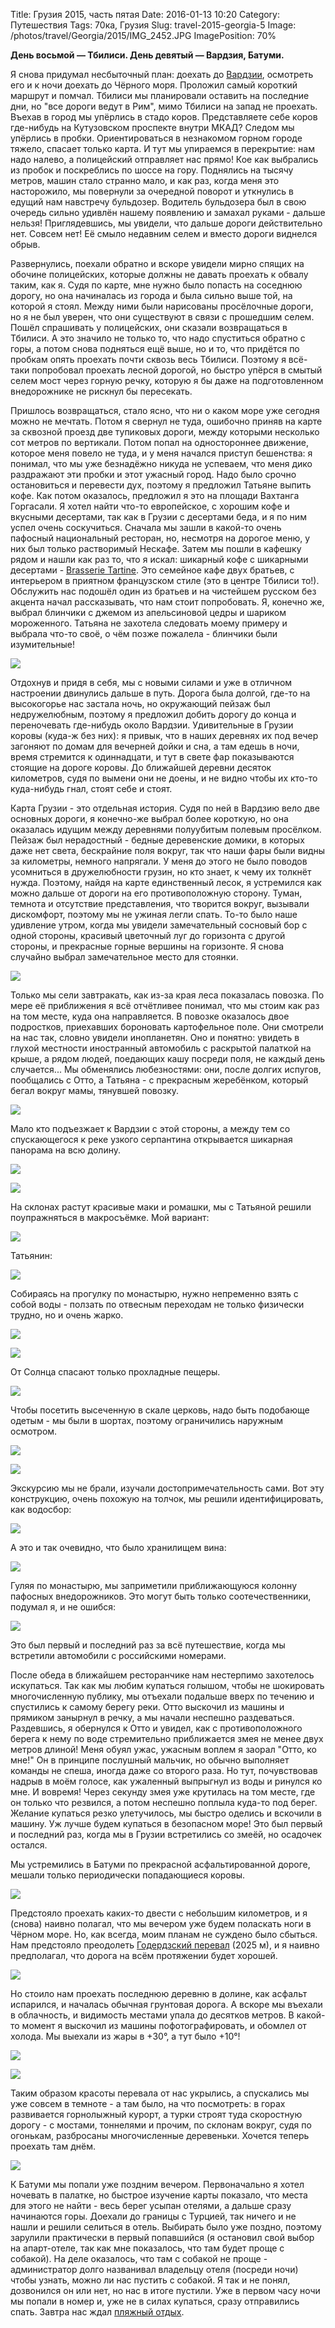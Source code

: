 Title: Грузия 2015, часть пятая
Date: 2016-01-13 10:20
Category: Путешествия
Tags: 70ка, Грузия
Slug: travel-2015-georgia-5
Image: /photos/travel/Georgia/2015/IMG_2452.JPG
ImagePosition: 70%

**День восьмой — Тбилиси. День девятый — Вардзия, Батуми.**

Я снова придумал несбыточный план: доехать до [Вардзии](https://ru.wikipedia.org/wiki/%D0%92%D0%B0%D1%80%D0%B4%D0%B7%D0%B8%D0%B0), осмотреть его и к ночи доехать до Чёрного моря. Проложил самый короткий маршрут и помчал. Тбилиси мы планировали оставить на последние дни, но "все дороги ведут в Рим", мимо Тбилиси на запад не проехать. Въехав в город мы упёрлись в стадо коров. Представляете себе коров где-нибудь на Кутузовском проспекте внутри МКАД? Следом мы упёрлись в пробки. Ориентироваться в незнакомом горном городе тяжело, спасает только карта. И тут мы упираемся в перекрытие: нам надо налево, а полицейский отправляет нас прямо! Кое как выбрались из пробок и поскреблись по шоссе на гору. Поднялись на тысячу метров, машин стало странно мало, и как раз, когда меня это насторожило, мы повернули за очередной поворот и уткнулись в едущий нам навстречу бульдозер. Водитель бульдозера был в свою очередь сильно удивлён нашему появлению и замахал руками - дальше нельзя! Приглядевшись, мы увидели, что дальше дороги действительно нет. Совсем нет! Её смыло недавним селем и вместо дороги виднелся обрыв.

Развернулись, поехали обратно и вскоре увидели мирно спящих на обочине полицейских, которые должны не давать проехать к обвалу таким, как я. Судя по карте, мне нужно было попасть на соседнюю дорогу, но она начиналась из города и была сильно выше той, на которой я стоял. Между ними были нарисованы просёлочные дороги, но я не был уверен, что они существуют в связи с прошедшим селем. Пошёл спрашивать у полицейских, они сказали возвращаться в Тбилиси. А это значило не только то, что надо спуститься обратно с горы, а потом снова подняться ещё выше, но и то, что придётся по пробкам опять проехать почти сквозь весь Тбилиси. Поэтому я всё-таки попробовал проехать лесной дорогой, но быстро упёрся в смытый селем мост через горную речку, которую я бы даже на подготовленном внедорожнике не рискнул бы пересекать.

Пришлось возвращаться, стало ясно, что ни о каком море уже сегодня можно не мечтать. Потом я свернул не туда, ошибочно приняв на карте за сквозной проезд две тупиковых дороги, между которыми несколько сот метров по вертикали. Потом попал на одностороннее движение, которое меня повело не туда, и у меня начался приступ бешенства: я понимал, что мы уже безнадёжно никуда не успеваем, что меня дико раздражают эти пробки и этот ужасный город. Надо было срочно остановиться и перевести дух, поэтому я предложил Татьяне выпить кофе. Как потом оказалось, предложил я это на площади Вахтанга Горгасали. Я хотел найти что-то европейское, с хорошим кофе и вкусными десертами, так как в Грузии с десертами беда, и я по ним успел очень соскучиться. Сначала мы зашли в какой-то очень пафосный национальный ресторан, но, несмотря на дорогое меню, у них был только растворимый Нескафе. Затем мы пошли в кафешку рядом и нашли как раз то, что я искал: шикарный кофе с шикарными десертами - [Brasserie Tartine](https://www.tripadvisor.ru/Restaurant_Review-g294195-d3418618-Reviews-Tartine-Tbilisi.html). Это семейное кафе двух братьев, с интерьером в приятном французском стиле (это в центре Тбилиси то!). Обслужить нас подошёл один из братьев и на чистейшем русском без акцента начал рассказывать, что нам стоит попробовать. Я, конечно же, выбрал блинчики с джемом из апельсиновой цедры и шариком мороженного. Татьяна не захотела следовать моему примеру и выбрала что-то своё, о чём позже пожалела - блинчики были изумительные!

![](/photos/travel/Georgia/2015/IMG_2352.JPG)

Отдохнув и придя в себя, мы с новыми силами и уже в отличном настроении двинулись дальше в путь. Дорога была долгой, где-то на высокогорье нас застала ночь, но окружающий пейзаж был недружелюбным, поэтому я предложил добить дорогу до конца и переночевать где-нибудь около Вардзии. Удивительные в Грузии коровы (куда-ж без них): я привык, что в наших деревнях их под вечер загоняют по домам для вечерней дойки и сна, а там едешь в ночи, время стремится к одиннадцати, и тут в свете фар показываются стоящие на дороге коровы. До ближайшей деревни десяток километров, судя по вымени они не доены, и не видно чтобы их кто-то куда-нибудь гнал, стоят себе и стоят.

Карта Грузии - это отдельная история. Судя по ней в Вардзию вело две основных дороги, я конечно-же выбрал более короткую, но она оказалась идущим между деревнями полуубитым полевым просёлком. Пейзаж был нерадостный - бедные деревенские домики, в которых даже нет света, бескрайние поля вокруг, так что наши фары были видны за километры, немного напрягали. У меня до этого не было поводов усомниться в дружелюбности грузин, но кто знает, к чему их толкнёт нужда. Поэтому, найдя на карте единственный лесок, я устремился как можно дальше от дороги на его противоположную сторону. Туман, темнота и отсутствие представления, что творится вокруг, вызывали
дискомфорт, поэтому мы не ужиная легли спать. То-то было наше удивление утром, когда мы увидели замечательный сосновый бор с одной стороны, красивый цветочный луг до горизонта с другой стороны, и прекрасные горные вершины на горизонте. Я снова случайно выбрал замечательное место для стоянки.

![](/photos/travel/Georgia/2015/IMG_2358.JPG)

Только мы сели завтракать, как из-за края леса показалась повозка. По мере её приближения я всё отчётливее понимал, что мы стоим как раз на том месте, куда она направляется. В повозке оказалось двое подростков, приехавших бороновать картофельное поле. Они смотрели на нас так, словно увидели инопланетян. Оно и понятно: увидеть в глухой местности иностранный автомобиль с раскрытой палаткой на крыше, а рядом людей, поедающих кашу посреди поля, не каждый день случается... Мы обменялись любезностями: они, после долгих испугов, пообщались с Отто, а Татьяна - с прекрасным жеребёнком, который бегал вокруг мамы, тянувшей повозку.

![](/photos/travel/Georgia/2015/IMG_2374.JPG)

Мало кто подъезжает к Вардзии с этой стороны, а между тем со спускающегося к реке узкого серпантина открывается шикарная панорама на всю долину.

![](/photos/travel/Georgia/2015/IMG_2411.JPG)

![](/photos/travel/Georgia/2015/IMG_2408.JPG)

На склонах растут красивые маки и ромашки, мы с Татьяной решили поупражняться в макросъёмке. Мой вариант:

![](/photos/travel/Georgia/2015/DSC_7824.JPG)

Татьянин:

![](/photos/travel/Georgia/2015/IMG_2418.JPG)

Собираясь на прогулку по монастырю, нужно непременно взять с собой воды - ползать по отвесным переходам не только физически трудно, но и очень жарко.

![](/photos/travel/Georgia/2015/IMG_2452.JPG)

![](/photos/travel/Georgia/2015/DSC_7831.JPG)

От Солнца спасают только прохладные пещеры.

![](/photos/travel/Georgia/2015/DSC_7864.JPG)

Чтобы посетить высеченную в скале церковь, надо быть подобающе одетым - мы были в шортах, поэтому ограничились наружным осмотром.

![](/photos/travel/Georgia/2015/DSC_7835.JPG)

![](/photos/travel/Georgia/2015/DSC_7855.JPG)

Экскурсию мы не брали, изучали достопримечательность сами. Вот эту конструкцию, очень похожую на толчок, мы решили идентифицировать, как водосбор:

![](/photos/travel/Georgia/2015/DSC_7834.JPG)

А это и так очевидно, что было хранилищем вина:

![](/photos/travel/Georgia/2015/DSC_7863.JPG)

Гуляя по монастырю, мы заприметили приближающуюся колонну пафосных внедорожников. Это могут быть только соотечественники, подумал я, и не ошибся:

![](/photos/travel/Georgia/2015/DSC_7865.JPG)

Это был первый и последний раз за всё путешествие, когда мы встретили автомобили с российскими номерами.

После обеда в ближайшем ресторанчике нам нестерпимо захотелось искупаться. Так как мы любим купаться голышом, чтобы не шокировать многочисленную публику, мы отъехали подальше вверх по течению и спустились к самому берегу реки. Отто выскочил из машины и прямиком занырнул в речку, а мы начали неспешно раздеваться. Раздевшись, я обернулся к Отто и увидел, как с противоположного берега к нему по воде стремительно приближается змея не менее двух метров длиной! Меня обуял ужас, ужасным воплем я заорал "Отто, ко мне!" Он в принципе послушный мальчик, но обычно выполняет команды не спеша, иногда даже со второго раза. Но тут, почувствовав надрыв в моём голосе, как ужаленный выпрыгнул из воды и ринулся ко мне. И вовремя! Через секунду змея уже крутилась на том месте, где он только что резвился, а потом неспешно поплыла куда-то под берег. Желание купаться резко улетучилось, мы быстро оделись и вскочили в машину. Уж лучше будем купаться в безопасном море! Это был первый и последний раз, когда мы в Грузии встретились со змеёй, но осадочек остался.

Мы устремились в Батуми по прекрасной асфальтированной дороге, мешали только периодически попадающиеся коровы.

![](/photos/travel/Georgia/2015/DSC_7869.JPG)

Предстояло проехать каких-то двести с небольшим километров, и я (снова) наивно полагал, что мы вечером уже будем поласкать ноги в Чёрном море. Но, как всегда, моим планам не суждено было сбыться. Нам предстояло преодолеть [Годердзский перевал](https://www.google.ru/maps/place/Goderdzi+Pass/@41.6326298,42.5102635,15z/data=!4m2!3m1!1s0x0:0x375b411e2ae4c9a3?sa=X&ved=0ahUKEwiT25S2uabKAhVi1XIKHahgDtAQ_BIIaTAN) (2025 м), и я наивно предполагал, что дорога на всём протяжении будет хорошей.

![](/photos/travel/Georgia/2015/DSC_7874.JPG)

Но стоило нам проехать последнюю деревню в долине, как асфальт испарился, и началась обычная грунтовая дорога. А вскоре мы въехали в облачность, и видимость местами упала до десятков метров. В какой-то момент я выскочил из машины пофотографировать, и обомлел от холода. Мы выехали из жары в +30°, а тут было +10°!

![](/photos/travel/Georgia/2015/IMG_2477.JPG)

![](/photos/travel/Georgia/2015/DSC_7906.JPG)

Таким образом красоты перевала от нас укрылись, а спускались мы уже совсем в темноте - а там было, на что посмотреть: в горах развивается горнолыжный курорт, а турки строят туда скоростную дорогу - с мостами, тоннелями и прочим, по склонам вокруг, судя по огонькам, разбросаны многочисленные деревеньки. Хочется теперь проехать там днём.

![](/photos/travel/Georgia/2015/DSC_7908.JPG)

К Батуми мы попали уже поздним вечером. Первоначально я хотел ночевать в палатке, но быстрое изучение карты показало, что места для этого не найти - весь берег усыпан отелями, а дальше сразу начинаются горы. Доехали до границы с Турцией, так ничего и не нашли и решили селиться в отель. Выбирать было уже поздно, поэтому зарулили практически в первый попавшийся (я остановил свой выбор на апарт-отеле, так как мне показалось, что там будет проще с собакой). На деле оказалось, что там с собакой не проще - администратор долго названивал владельцу отеля (посреди ночи) чтобы узнать, можно ли нас пустить с собакой. Я так и не понял, дозвонился он или нет, но нас в итоге пустили. Уже в первом часу ночи мы попали в номер и, уже не в силах купаться, сразу отправились спать. Завтра нас ждал [пляжный отдых]({filename}georgia-2015-6.md).
